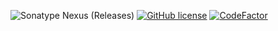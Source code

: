 ![Sonatype Nexus (Releases)](https://img.shields.io/nexus/r/grapefruit/grapefruit?nexusVersion=3&server=https%3A%2F%2Frepo.danifoldi.com)
[![GitHub license](https://img.shields.io/github/license/HgeX/grapefruit)](https://github.com/HgeX/grapefruit/blob/main/LICENSE)
[![CodeFactor](https://www.codefactor.io/repository/github/hgex/grapefruit/badge)](https://www.codefactor.io/repository/github/hgex/grapefruit)

